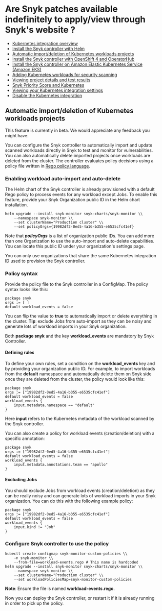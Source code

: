 # Are Snyk patches available indefinitely to apply/view through Snyk's website ?

* [ Kubernetes integration overview](https://github.com/snyk/user-docs/tree/53fce7f51125484bfae446936b09a98076f1d418/hc/en-us/articles/360003916138-Kubernetes-integration-overview/README.md)
* [ Install the Snyk controller with Helm](https://github.com/snyk/user-docs/tree/53fce7f51125484bfae446936b09a98076f1d418/hc/en-us/articles/360003916158-Install-the-Snyk-controller-with-Helm/README.md)
* [ Automatic import/deletion of Kubernetes workloads projects](https://github.com/snyk/user-docs/tree/53fce7f51125484bfae446936b09a98076f1d418/hc/en-us/articles/360020835037-Automatic-import-deletion-of-Kubernetes-workloads-projects/README.md)
* [ Install the Snyk controller with OpenShift 4 and OperatorHub](https://github.com/snyk/user-docs/tree/53fce7f51125484bfae446936b09a98076f1d418/hc/en-us/articles/360006548317-Install-the-Snyk-controller-with-OpenShift-4-and-OperatorHub/README.md)
* [ Install the Snyk controller on Amazon Elastic Kubernetes Service \(Amazon EKS\)](https://github.com/snyk/user-docs/tree/53fce7f51125484bfae446936b09a98076f1d418/hc/en-us/articles/360011128137-Install-the-Snyk-controller-on-Amazon-Elastic-Kubernetes-Service-Amazon-EKS-/README.md)
* [ Adding Kubernetes workloads for security scanning](https://github.com/snyk/user-docs/tree/53fce7f51125484bfae446936b09a98076f1d418/hc/en-us/articles/360003947117-Adding-Kubernetes-workloads-for-security-scanning/README.md)
* [ Viewing project details and test results](https://github.com/snyk/user-docs/tree/53fce7f51125484bfae446936b09a98076f1d418/hc/en-us/articles/360003916178-Viewing-project-details-and-test-results/README.md)
* [ Snyk Priority Score and Kubernetes](https://github.com/snyk/user-docs/tree/53fce7f51125484bfae446936b09a98076f1d418/hc/en-us/articles/360010906897-Snyk-Priority-Score-and-Kubernetes/README.md)
* [ Viewing your Kubernetes integration settings](https://github.com/snyk/user-docs/tree/53fce7f51125484bfae446936b09a98076f1d418/hc/en-us/articles/360006368657-Viewing-your-Kubernetes-integration-settings/README.md)
* [ Disable the Kubernetes integration](https://github.com/snyk/user-docs/tree/53fce7f51125484bfae446936b09a98076f1d418/hc/en-us/articles/360003947137-Disable-the-Kubernetes-integration/README.md)

## Automatic import/deletion of Kubernetes workloads projects

This feature is currently in beta. We would appreciate any feedback you might have.

You can configure the Snyk controller to automatically import and update scanned workloads directly in Snyk to test and monitor for vulnerabilities. You can also automatically delete imported projects once workloads are deleted from the cluster. The controller evaluates policy decisions using a policy file written in [Rego policy language](https://www.openpolicyagent.org/docs/latest/policy-language/).

### Enabling workload auto-import and auto-delete

The Helm chart of the Snyk controller is already provisioned with a default Rego policy to process events for any workload except Jobs. To enable this feature, provide your Snyk Organization public ID in the Helm chart installation.

```text
helm upgrade --install snyk-monitor snyk-charts/snyk-monitor \\
    --namespace snyk-monitor \\
    --set clusterName="Production cluster" \\
    --set policyOrgs={19982df2-0ed5-4a16-b355-e6535cfc41ef}
```

Note that _**policyOrgs**_ is a list of organization public IDs. You can add more than one Organization to use the auto-import and auto-delete capabilities. You can locate this public ID under your organization's settings page.

You can only use organizations that share the same Kubernetes integration ID used to provision the Snyk controller.

### Policy syntax

Provide the policy file to the Snyk controller in a ConfigMap. The policy syntax looks like this:

```text
package snyk
orgs := [ ]
default workload_events = false
```

You can flip the value to **true** to automatically import or delete everything in the cluster. **Tip**: exclude Jobs from auto-import as they can be noisy and generate lots of workload imports in your Snyk organization.

Both **package snyk** and the key **workload\_events** are mandatory by Snyk Controller.

#### Defining rules

To define your own rules, set a condition on the **workload\_events** key and by providing your organization public ID. For example, to import workloads from the **default** namespace and automatically delete them on Snyk side once they are deleted from the cluster, the policy would look like this:

```text
package snyk
orgs := ["19982df2-0ed5-4a16-b355-e6535cfc41ef"]
default workload_events = false
workload_events {
    input.metadata.namespace == "default"
}
```

Here **input** refers to the Kubernetes metadata of the workload scanned by the Snyk controller.

You can also create a policy for workload events \(creation/deletion\) with a specific annotation:

```text
package snyk
orgs := ["19982df2-0ed5-4a16-b355-e6535cfc41ef"]
default workload_events = false
workload_events {
    input.metadata.annotations.team == "apollo"
}
```

#### Excluding Jobs

You should exclude Jobs from workload events \(creation/deletion\) as they can be really noisy and can generate lots of workload imports in your Snyk organization. You can do this with the following example policy:

```text
package snyk
orgs := ["19982df2-0ed5-4a16-b355-e6535cfc41ef"]
default workload_events = false
workload_events {
    input.kind != "Job"
}
```

### Configure Snyk controller to use the policy

```text
kubectl create configmap snyk-monitor-custom-policies \\
    -n snyk-monitor \\
    --from-file=workload-events.rego # This name is hardcoded
helm upgrade --install snyk-monitor snyk-charts/snyk-monitor \\
    --namespace snyk-monitor \\
    --set clusterName="Production cluster" \\
    --set workloadPoliciesMap=snyk-monitor-custom-policies
```

**Note**: Ensure the file is named **workload-events.rego**.

Now you can deploy the Snyk controller, or restart it if it is already running in order to pick up the policy.

